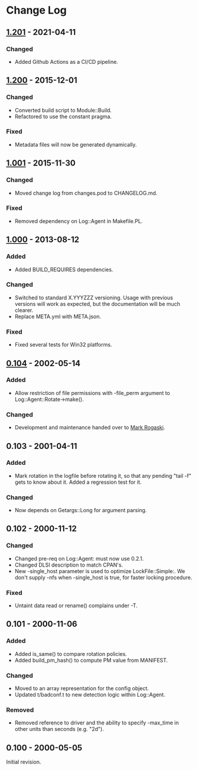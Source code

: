 # Change Log

## [1.201] - 2021-04-11
### Changed
- Added Github Actions as a CI/CD pipeline.

## [1.200] - 2015-12-01
### Changed
- Converted build script to Module::Build.
- Refactored to use the constant pragma.

### Fixed
- Metadata files will now be generated dynamically.

## [1.001] - 2015-11-30
### Changed
- Moved change log from changes.pod to CHANGELOG.md.

### Fixed
- Removed dependency on Log::Agent in Makefile.PL.

## [1.000]  - 2013-08-12
### Added
- Added BUILD_REQUIRES dependencies.

### Changed
- Switched to standard X.YYYZZZ versioning. Usage with previous versions will work as expected, but the documentation will be much clearer.
- Replace META.yml with META.json.

### Fixed
- Fixed several tests for Win32 platforms.

## [0.104] - 2002-05-14
### Added
- Allow restriction of file permissions with -file_perm argument to Log::Agent::Rotate->make().

### Changed
- Development and maintenance handed over to [Mark Rogaski](mailto:mrogaski@cpan.org).

## 0.103 - 2001-04-11
### Added
- Mark rotation in the logfile before rotating it, so that any pending "tail -f" gets to know about it. Added a regression test for it.

### Changed
- Now depends on Getargs::Long for argument parsing.

## 0.102 - 2000-11-12
### Changed
- Changed pre-req on Log::Agent: must now use 0.2.1.
- Changed DLSI description to match CPAN's.
- New -single\_host parameter is used to optimize LockFile::Simple:. We don't supply -nfs when -single_host is true, for faster locking procedure.

### Fixed
- Untaint data read or rename() complains under -T.

## 0.101 - 2000-11-06
### Added
- Added is_same() to compare rotation policies.
- Added build_pm_hash() to compute PM value from MANIFEST.

### Changed
- Moved to an array representation for the config object.
- Updated t/badconf.t to new detection logic within Log::Agent.

### Removed
- Removed reference to driver and the ability to specify -max_time in other units than seconds (e.g. "2d").

## 0.100 - 2000-05-05
Initial revision.

[1.201]: https://github.com/mrogaski/Log-Agent-Rotate/compare/v1.200...v1.201
[1.200]: https://github.com/mrogaski/Log-Agent-Rotate/compare/v1.001...v1.200
[1.001]: https://github.com/mrogaski/Log-Agent-Rotate/compare/v1.000...v1.001
[1.000]: https://github.com/mrogaski/Log-Agent-Rotate/compare/rel0_1_4...v1.000
[0.104]: https://github.com/mrogaski/Log-Agent-Rotate/compare/rel0_1_3...rel0_1_4
